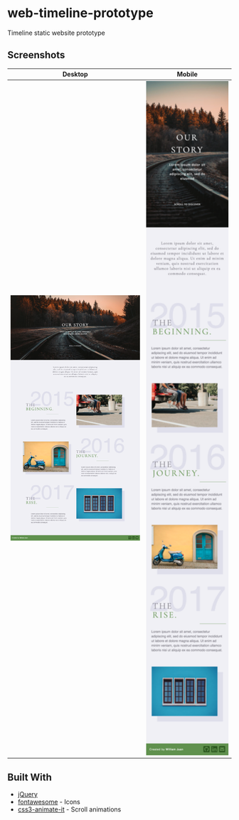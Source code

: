 # web-timeline-prototype
Timeline static website prototype

## Screenshots
|Desktop|Mobile|
| ------------- | ------------- |
|<img src="/screenshots/web-timeline-mobile.png?raw=true" width="400">|<img src="/screenshots/web-timeline-desktop.png?raw=true" width="250">|

## Built With
- [jQuery](https://jquery.com/)
- [fontawesome](https://fontawesome.com/) - Icons
- [css3-animate-it](http://jackonthe.net/css3animateit/) - Scroll animations
